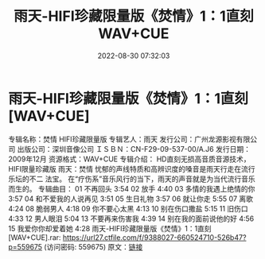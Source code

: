 ﻿---
title: 雨天-HIFI珍藏限量版《焚情》1：1直刻WAV+CUE
date: 2022-08-30 07:32:03
categories: WAV车载音乐、镜像
tags: 华语中文
---
# 雨天-HIFI珍藏限量版《焚情》1：1直刻[WAV+CUE]

专辑名称：焚情 HIFI珍藏限量版
专辑艺人：雨天
发行公司：广州龙源影视有限公司
出版公司：深圳音像公司
ＩＳＢＮ：CN-F29-09-537-00/A.J6
发行日期：2009年12月
资源格式：WAV+CUE
专辑介绍：
HD直刻无损高音质音源技术，HIFI限量珍藏版
雨天：焚情 忧郁的声线特质和高辨识度的嗓音是雨天行走在流行乐坛的不二
法宝。 在“疗伤系”音乐风行的当下，雨天的声音就是为当代流行音乐而生的。
专辑曲目：
01 不再回头 3:54
02 放手 4:40
03 多情的我遇上绝情的你 3:57
04 和不爱我的人说再见 3:51
05 生日礼物 3:57
06 就让你走 5:55
07 离歌 4:24
08 脆弱男人 4:18
09 你不要心太黑 4:13
10 别在伤口撒盐 5:15
11 旧伤口 4:33
12 男人眼泪 5:04
13 不要再来伤害我 4:39
14 别在我的面前说他的好 4:56
15 我爱你你却爱着她 4:28
雨天-HIFI珍藏限量版《焚情》1：1直刻[WAV+CUE].rar: https://url27.ctfile.com/f/9388027-660524710-526b47?p=559675
(访问密码: 559675)
原文：[链接](https://blog.sina.com.cn/s/blog_1647c7e7601030z4o.html)